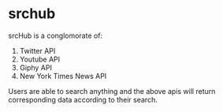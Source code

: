 # srchub

srcHub is a conglomorate of:

1. Twitter API
2. Youtube API
3. Giphy API
4. New York Times News API


Users are able to search anything and the above apis will return corresponding data according to their search. 
